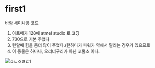 # first1
바람 세미나용 코드

1. 아트메가 128에 atmel studio 로 코딩
2. 730으로 기본 주었다
3. 턴할때 힘을 좀더 많이 주었다.(턴하다가 파워가 약해서 밀리는 경우가 있으므로
4. 이 동물은 하마나, 오리너구리가 아닌 코뿔소 이다.

![ㅁㄴㅇㄹㄷ1](https://user-images.githubusercontent.com/69707758/90594968-bade8000-e226-11ea-903a-f449859d807b.jpg)
